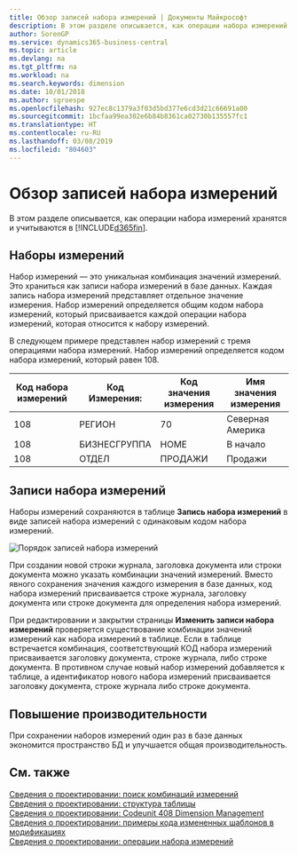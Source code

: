 ```yaml
---
title: Обзор записей набора измерений | Документы Майкрософт
description: В этом разделе описывается, как операции набора измерений хранятся и учитываются в Dynamics 365.
author: SorenGP
ms.service: dynamics365-business-central
ms.topic: article
ms.devlang: na
ms.tgt_pltfrm: na
ms.workload: na
ms.search.keywords: dimension
ms.date: 10/01/2018
ms.author: sgroespe
ms.openlocfilehash: 927ec8c1379a3f03d5bd377e6cd3d21c66691a00
ms.sourcegitcommit: 1bcfaa99ea302e6b84b8361ca02730b135557fc1
ms.translationtype: HT
ms.contentlocale: ru-RU
ms.lasthandoff: 03/08/2019
ms.locfileid: "804603"
---
```

# <a name="dimension-set-entries-overview"></a>Обзор записей набора измерений
В этом разделе описывается, как операции набора измерений хранятся и учитываются в [!INCLUDE[d365fin](includes/d365fin_md.md)].  

## <a name="dimension-sets"></a>Наборы измерений  
Набор измерений — это уникальная комбинация значений измерений. Это храниться как записи набора измерений в базе данных. Каждая запись набора измерений представляет отдельное значение измерения. Набор измерений определяется общим кодом набора измерений, который присваивается каждой операции набора измерений, которая относится к набору измерений.  

В следующем примере представлен набор измерений с тремя операциями набора измерений. Набор измерений определяется кодом набора измерений, который равен 108.  

|Код набора измерений|Код Измерения:|Код значения измерения|Имя значения измерения|  
|----------------------|--------------------|--------------------------|--------------------------|  
|108|РЕГИОН|70|Северная Америка|  
|108|БИЗНЕСГРУППА|HOME|В начало|  
|108|ОТДЕЛ|ПРОДАЖИ|Продажи|  

## <a name="dimension-set-entries"></a>Записи набора измерений  
Наборы измерений сохраняются в таблице **Запись набора измерений** в виде записей набора измерений с одинаковым кодом набора измерений.  

![Порядок записей набора измерений](media/dimensionentrynav7.png "Порядок записей набора измерений")  

При создании новой строки журнала, заголовка документа или строки документа можно указать комбинации значений измерений. Вместо явного сохранения значения каждого измерения в базе данных, код набора измерений присваивается строке журнала, заголовку документа или строке документа для определения набора измерений.  

При редактировании и закрытии страницы **Изменить записи набора измерений** проверяется существование комбинации значений измерений как набора измерений в таблице. Если в таблице встречается комбинация, соответствующий КОД набора измерений присваивается заголовку документа, строке журнала, либо строке документа. В противном случае новый набор измерений добавляется к таблице, а идентификатор нового набора измерений присваивается заголовку документа, строке журнала либо строке документа.  

## <a name="performance-improvement"></a>Повышение производительности  
При сохранении наборов измерений один раз в базе данных экономится пространство БД и улучшается общая производительность.  

## <a name="see-also"></a>См. также  
[Сведения о проектировании: поиск комбинаций измерений](design-details-searching-for-dimension-combinations.md)   
[Сведения о проектировании: структура таблицы](design-details-table-structure.md)   
[Сведения о проектировании: Codeunit 408 Dimension Management](design-details-codeunit-408-dimension-management.md)   
[Сведения о проектировании: примеры кода измененных шаблонов в модификациях](design-details-code-examples-of-changed-patterns-in-modifications.md)   
[Сведения о проектировании: операции набора измерений](design-details-dimension-set-entries.md)   

